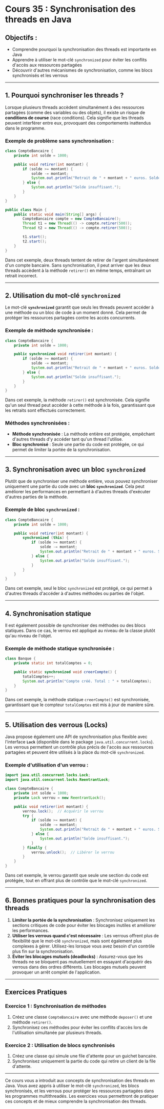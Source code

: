 
# Cours 35 : Synchronisation des threads en Java

## Objectifs :
- Comprendre pourquoi la synchronisation des threads est importante en Java
- Apprendre à utiliser le mot-clé `synchronized` pour éviter les conflits d'accès aux ressources partagées
- Découvrir d'autres mécanismes de synchronisation, comme les blocs synchronisés et les verrous

---

## 1. Pourquoi synchroniser les threads ?
Lorsque plusieurs threads accèdent simultanément à des ressources partagées (comme des variables ou des objets), il existe un risque de **conditions de course** (race conditions). Cela signifie que les threads peuvent interférer entre eux, provoquant des comportements inattendus dans le programme.

### Exemple de problème sans synchronisation :
```java
class CompteBancaire {
    private int solde = 1000;

    public void retirer(int montant) {
        if (solde >= montant) {
            solde -= montant;
            System.out.println("Retrait de " + montant + " euros. Solde restant : " + solde);
        } else {
            System.out.println("Solde insuffisant.");
        }
    }
}

public class Main {
    public static void main(String[] args) {
        CompteBancaire compte = new CompteBancaire();
        Thread t1 = new Thread(() -> compte.retirer(500));
        Thread t2 = new Thread(() -> compte.retirer(500));

        t1.start();
        t2.start();
    }
}
```

Dans cet exemple, deux threads tentent de retirer de l'argent simultanément d'un compte bancaire. Sans synchronisation, il peut arriver que les deux threads accèdent à la méthode `retirer()` en même temps, entraînant un retrait incorrect.

---

## 2. Utilisation du mot-clé `synchronized`
Le mot-clé **`synchronized`** garantit que seuls les threads peuvent accéder à une méthode ou un bloc de code à un moment donné. Cela permet de protéger les ressources partagées contre les accès concurrents.

### Exemple de méthode synchronisée :
```java
class CompteBancaire {
    private int solde = 1000;

    public synchronized void retirer(int montant) {
        if (solde >= montant) {
            solde -= montant;
            System.out.println("Retrait de " + montant + " euros. Solde restant : " + solde);
        } else {
            System.out.println("Solde insuffisant.");
        }
    }
}
```

Dans cet exemple, la méthode `retirer()` est synchronisée. Cela signifie qu'un seul thread peut accéder à cette méthode à la fois, garantissant que les retraits sont effectués correctement.

### Méthodes synchronisées :
- **Méthode synchronisée** : La méthode entière est protégée, empêchant d'autres threads d'y accéder tant qu'un thread l'utilise.
- **Bloc synchronisé** : Seule une partie du code est protégée, ce qui permet de limiter la portée de la synchronisation.

---

## 3. Synchronisation avec un bloc `synchronized`
Plutôt que de synchroniser une méthode entière, vous pouvez synchroniser uniquement une partie du code avec un **bloc `synchronized`**. Cela peut améliorer les performances en permettant à d'autres threads d'exécuter d'autres parties de la méthode.

### Exemple de bloc `synchronized` :
```java
class CompteBancaire {
    private int solde = 1000;

    public void retirer(int montant) {
        synchronized (this) {
            if (solde >= montant) {
                solde -= montant;
                System.out.println("Retrait de " + montant + " euros. Solde restant : " + solde);
            } else {
                System.out.println("Solde insuffisant.");
            }
        }
    }
}
```

Dans cet exemple, seul le bloc `synchronized` est protégé, ce qui permet à d'autres threads d'accéder à d'autres méthodes ou parties de l'objet.

---

## 4. Synchronisation statique
Il est également possible de synchroniser des méthodes ou des blocs statiques. Dans ce cas, le verrou est appliqué au niveau de la classe plutôt qu'au niveau de l'objet.

### Exemple de méthode statique synchronisée :
```java
class Banque {
    private static int totalComptes = 0;

    public static synchronized void creerCompte() {
        totalComptes++;
        System.out.println("Compte créé. Total : " + totalComptes);
    }
}
```

Dans cet exemple, la méthode statique `creerCompte()` est synchronisée, garantissant que le compteur `totalComptes` est mis à jour de manière sûre.

---

## 5. Utilisation des verrous (Locks)
Java propose également une API de synchronisation plus flexible avec l'interface **`Lock`** (disponible dans le package `java.util.concurrent.locks`). Les verrous permettent un contrôle plus précis de l'accès aux ressources partagées et peuvent être utilisés à la place du mot-clé `synchronized`.

### Exemple d'utilisation d'un verrou :
```java
import java.util.concurrent.locks.Lock;
import java.util.concurrent.locks.ReentrantLock;

class CompteBancaire {
    private int solde = 1000;
    private Lock verrou = new ReentrantLock();

    public void retirer(int montant) {
        verrou.lock();  // Acquérir le verrou
        try {
            if (solde >= montant) {
                solde -= montant;
                System.out.println("Retrait de " + montant + " euros. Solde restant : " + solde);
            } else {
                System.out.println("Solde insuffisant.");
            }
        } finally {
            verrou.unlock();  // Libérer le verrou
        }
    }
}
```

Dans cet exemple, le verrou garantit que seule une section du code est protégée, tout en offrant plus de contrôle que le mot-clé `synchronized`.

---

## 6. Bonnes pratiques pour la synchronisation des threads

1. **Limiter la portée de la synchronisation** : Synchronisez uniquement les sections critiques de code pour éviter les blocages inutiles et améliorer les performances.
2. **Utiliser les verrous quand c'est nécessaire** : Les verrous offrent plus de flexibilité que le mot-clé `synchronized`, mais sont également plus complexes à gérer. Utilisez-les lorsque vous avez besoin d'un contrôle plus fin sur la synchronisation.
3. **Éviter les blocages mutuels (deadlocks)** : Assurez-vous que les threads ne se bloquent pas mutuellement en essayant d'acquérir des verrous dans des ordres différents. Les blocages mutuels peuvent provoquer un arrêt complet de l'application.

---

## Exercices Pratiques

### Exercice 1 : Synchronisation de méthodes
1. Créez une classe `CompteBancaire` avec une méthode `deposer()` et une méthode `retirer()`.
2. Synchronisez ces méthodes pour éviter les conflits d'accès lors de l'utilisation simultanée par plusieurs threads.

### Exercice 2 : Utilisation de blocs synchronisés
1. Créez une classe qui simule une file d'attente pour un guichet bancaire.
2. Synchronisez uniquement la partie du code qui retire un client de la file d'attente.

---

Ce cours vous a introduit aux concepts de synchronisation des threads en Java. Vous avez appris à utiliser le mot-clé `synchronized`, les blocs synchronisés, et les verrous pour protéger les ressources partagées dans les programmes multithreadés. Les exercices vous permettront de pratiquer ces concepts et de mieux comprendre la synchronisation des threads.
